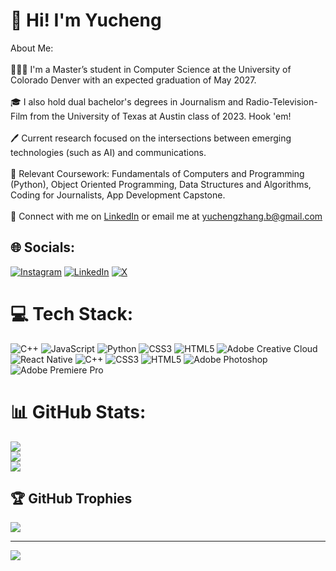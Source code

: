 # 👋 Hi! I'm Yucheng 
About Me:<br><br>👨🏻‍💻 I'm a Master’s student in Computer Science at the University of Colorado Denver with an expected graduation of May 2027.<br><br>🎓 I also hold dual bachelor's degrees in Journalism and Radio-Television-Film from the University of Texas at Austin class of 2023. Hook 'em!<br><br>🖊️ Current research focused on the intersections between emerging technologies (such as AI) and communications.<br><br>📖 Relevant Coursework: Fundamentals of Computers and Programming (Python), Object Oriented Programming, Data Structures and Algorithms, Coding for Journalists, App Development Capstone.<br><br>🤝 Connect with me on [LinkedIn](https://www.linkedin.com/in/zhangyucheng/) or email me at yuchengzhang.b@gmail.com


## 🌐 Socials:
[![Instagram](https://img.shields.io/badge/Instagram-%23E4405F.svg?logo=Instagram&logoColor=white)](https://instagram.com/zhangyucheng_) [![LinkedIn](https://img.shields.io/badge/LinkedIn-%230077B5.svg?logo=linkedin&logoColor=white)](https://linkedin.com/in/zhangyucheng) [![X](https://img.shields.io/badge/X-black.svg?logo=X&logoColor=white)](https://x.com/YuchengZhang_) 

# 💻 Tech Stack:
![C++](https://img.shields.io/badge/c++-%2300599C.svg?style=for-the-badge&logo=c%2B%2B&logoColor=white) ![JavaScript](https://img.shields.io/badge/javascript-%23323330.svg?style=for-the-badge&logo=javascript&logoColor=%23F7DF1E) ![Python](https://img.shields.io/badge/python-3670A0?style=for-the-badge&logo=python&logoColor=ffdd54) ![CSS3](https://img.shields.io/badge/css3-%231572B6.svg?style=for-the-badge&logo=css3&logoColor=white) ![HTML5](https://img.shields.io/badge/html5-%23E34F26.svg?style=for-the-badge&logo=html5&logoColor=white) ![Adobe Creative Cloud](https://img.shields.io/badge/Adobe%20Creative%20Cloud-DA1F26.svg?style=for-the-badge&logo=Adobe%20Creative%20Cloud&logoColor=white) ![React Native](https://img.shields.io/badge/react_native-%2320232a.svg?style=for-the-badge&logo=react&logoColor=%2361DAFB) ![C++](https://img.shields.io/badge/c++-%2300599C.svg?style=for-the-badge&logo=c%2B%2B&logoColor=white) ![CSS3](https://img.shields.io/badge/css3-%231572B6.svg?style=for-the-badge&logo=css3&logoColor=white) ![HTML5](https://img.shields.io/badge/html5-%23E34F26.svg?style=for-the-badge&logo=html5&logoColor=white) ![Adobe Photoshop](https://img.shields.io/badge/adobe%20photoshop-%2331A8FF.svg?style=for-the-badge&logo=adobe%20photoshop&logoColor=white) ![Adobe Premiere Pro](https://img.shields.io/badge/Adobe%20Premiere%20Pro-9999FF.svg?style=for-the-badge&logo=Adobe%20Premiere%20Pro&logoColor=white)
# 📊 GitHub Stats:
![](https://github-readme-stats.vercel.app/api?username=yuchengzhang24&theme=tokyonight&hide_border=false&include_all_commits=true&count_private=true)<br/>
![](https://github-readme-streak-stats.herokuapp.com/?user=yuchengzhang24&theme=tokyonight&hide_border=false)<br/>
![](https://github-readme-stats.vercel.app/api/top-langs/?username=yuchengzhang24&theme=tokyonight&hide_border=false&include_all_commits=true&count_private=true&layout=compact)

## 🏆 GitHub Trophies
![](https://github-profile-trophy.vercel.app/?username=yuchengzhang24&theme=tokyonight&no-frame=false&no-bg=true&margin-w=4)

---
[![](https://visitcount.itsvg.in/api?id=yuchengzhang24&icon=0&color=0)](https://visitcount.itsvg.in)

<!-- Proudly created with GPRM ( https://gprm.itsvg.in ) -->
